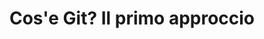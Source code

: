 ---
layout: wiki
# next_doc: /docs/basic/What is Jekyll.html
title: Cos'e Git? Il primo approccio
breadcrumb:
  - /guides/basic
---